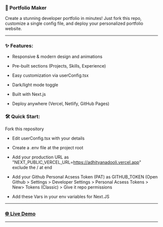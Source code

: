 ### 🚀 Portfolio Maker
Create a stunning developer portfolio in minutes! Just fork this repo, customize a single config file, and deploy your personalized portfolio website.

___
### ✨ Features:

 - Responsive & modern design and animations

 - Pre-built sections (Projects, Skills, Experience)

 - Easy customization via userConfig.tsx

 - Dark/light mode toggle

 - Built with Next.js

- Deploy anywhere (Vercel, Netlify, GitHub Pages)

### 🛠️ Quick Start:

Fork this repository

- Edit userConfig.tsx with your details

- Create a .env file at the project root

- Add your production URL as "NEXT_PUBLIC_VERCEL_URL=https://adhityanadooli.vercel.app" exclude the / at end

- Add your Github Personal Acsess Token (PAT) as GITHUB_TOKEN (Open Github > Settings > Developer Settings > Personal Acsess Tokens > New> Tokens (Classic) > Give it repo permissions

- Add these Vars in your env variables for Next.JS


---
### [🌐 Live Demo](https://adhityanadooli.vercel.app/)
---

